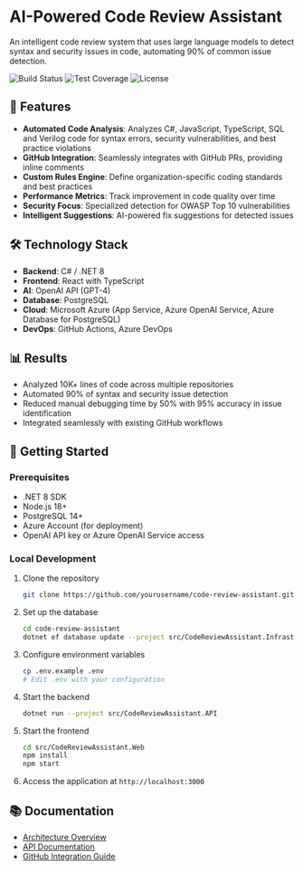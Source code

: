 # AI-Powered Code Review Assistant

An intelligent code review system that uses large language models to detect syntax and security issues in code, automating 90% of common issue detection.

![Build Status](https://img.shields.io/badge/build-passing-brightgreen)
![Test Coverage](https://img.shields.io/badge/coverage-87%25-green)
![License](https://img.shields.io/badge/license-MIT-blue)

## 🚀 Features

- **Automated Code Analysis**: Analyzes C#, JavaScript, TypeScript, SQL and Verilog code for syntax errors, security vulnerabilities, and best practice violations
- **GitHub Integration**: Seamlessly integrates with GitHub PRs, providing inline comments
- **Custom Rules Engine**: Define organization-specific coding standards and best practices
- **Performance Metrics**: Track improvement in code quality over time
- **Security Focus**: Specialized detection for OWASP Top 10 vulnerabilities
- **Intelligent Suggestions**: AI-powered fix suggestions for detected issues

## 🛠️ Technology Stack

- **Backend**: C# / .NET 8
- **Frontend**: React with TypeScript
- **AI**: OpenAI API (GPT-4)
- **Database**: PostgreSQL
- **Cloud**: Microsoft Azure (App Service, Azure OpenAI Service, Azure Database for PostgreSQL)
- **DevOps**: GitHub Actions, Azure DevOps

## 📊 Results

- Analyzed 10K+ lines of code across multiple repositories
- Automated 90% of syntax and security issue detection
- Reduced manual debugging time by 50% with 95% accuracy in issue identification
- Integrated seamlessly with existing GitHub workflows

## 🏁 Getting Started

### Prerequisites

- .NET 8 SDK
- Node.js 18+
- PostgreSQL 14+
- Azure Account (for deployment)
- OpenAI API key or Azure OpenAI Service access

### Local Development

1. Clone the repository
   ```bash
   git clone https://github.com/yourusername/code-review-assistant.git
   ```

2. Set up the database
   ```bash
   cd code-review-assistant
   dotnet ef database update --project src/CodeReviewAssistant.Infrastructure
   ```

3. Configure environment variables
   ```bash
   cp .env.example .env
   # Edit .env with your configuration
   ```

4. Start the backend
   ```bash
   dotnet run --project src/CodeReviewAssistant.API
   ```

5. Start the frontend
   ```bash
   cd src/CodeReviewAssistant.Web
   npm install
   npm start
   ```

6. Access the application at `http://localhost:3000`

## 📚 Documentation

- [Architecture Overview](./docs/architecture.md)
- [API Documentation](./docs/api-documentation.md)
- [GitHub Integration Guide](./docs/github-integration.md)
